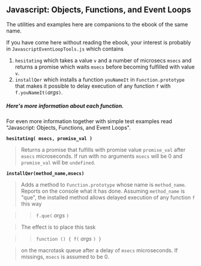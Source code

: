 Javascript: Objects, Functions, and Event Loops
---------------------------

The utilities and examples here are companions to the ebook of the same name.

If you have come here without reading the ebook, your interest is probably in `JavascriptEventLoopTools.js` which contains

1. `hesitating` which takes a value `v` and a number of microsecs `msecs` and returns a promise which waits `msecs` before becoming fulfilled with value `v`.
2. `installQer` which installs a function `youNameIt` in `Function.prototype` that makes it possible to delay execution of any function `f` with `f.youNameIt(`*args*`)`.

##### Here's more information about each function.

For even more information together with simple test examples read "Javascript: Objects, Functions, and Event Loops".

**`hesitating( msecs, promise_val )`**

> Returns a promise that fulfills with promise value `promise_val` after `msecs` microseconds.   If run with no arguments `msecs` will be 0 and `promise_val` will be `undefined`.

**`installQer(method_name,msecs)`**

> Adds a method to `Function.prototype` whose name is `method_name`.  Reports on the console what it has done. Assuming `method_name` is "que", the installed method allows delayed execution of any function `f` this way

> > `f.que(` *args* `)`

> The effect is to place this task

> > `function () { f(` *args* `) }`

> on the macrotask queue after a delay of `msecs` microseconds.  If missings, `msecs` is assumed to be 0.


